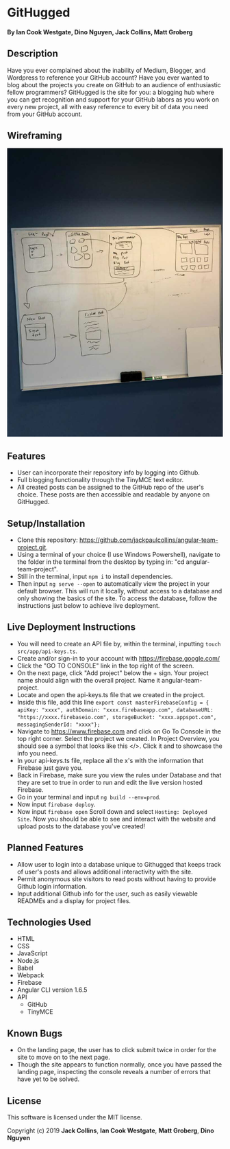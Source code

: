 # GitHugged

#### By **Ian Cook Westgate**, **Dino Nguyen**, **Jack Collins**, **Matt Groberg**

## Description

Have you ever complained about the inability of Medium, Blogger, and Wordpress to reference your GitHub account? Have you ever wanted to blog about the projects you create on GitHub to an audience of enthusiastic fellow programmers? GitHugged is the site for you: a blogging hub where you can get recognition and support for your GitHub labors as you work on every new project, all with easy reference to every bit of data you need from your GitHub account.

## Wireframing

![Original conception of GitHugged when its name was "Blog Boyz"](src/assets/images/githug-wireframe.jpg)

## Features

* User can incorporate their repository info by logging into Github.
* Full blogging functionality through the TinyMCE text editor.
* All created posts can be assigned to the GitHub repo of the user's choice. These posts are then accessible and readable by anyone on GitHugged.

## Setup/Installation

* Clone this repository: https://github.com/jackpaulcollins/angular-team-project.git.
* Using a terminal of your choice (I use Windows Powershell), navigate to the folder in the terminal from the desktop by typing in: "cd angular-team-project".
* Still in the terminal, input `npm i` to install dependencies.
* Then input `ng serve --open` to automatically view the project in your default browser. This will run it locally, without access to a database and only showing the basics of the site. To access the database, follow the instructions just below to achieve live deployment.

## Live Deployment Instructions

* You will need to create an API file by, within the terminal, inputting `touch src/app/api-keys.ts`.
* Create and/or sign-in to your account with https://firebase.google.com/
* Click the "GO TO CONSOLE" link in the top right of the screen.
* On the next page, click "Add project" below the + sign. Your project name should align with the overall project. Name it angular-team-project.
* Locate and open the api-keys.ts file that we created in the project.
* Inside this file, add this line `export const masterFirebaseConfig = { apiKey: "xxxx", authDomain: "xxxx.firebaseapp.com", databaseURL: "https://xxxx.firebaseio.com", storageBucket: "xxxx.appspot.com", messagingSenderId: "xxxx"};`
* Navigate to https://www.firebase.com and click on Go To Console in the top right corner. Select the project we created. In Project Overview, you should see a symbol that looks like this </>. Click it and to showcase the info you need.
* In your api-keys.ts file, replace all the x's with the information that Firebase just gave you.
* Back in Firebase, make sure you view the rules under Database and that they are set to true in order to run and edit the live version hosted Firebase.
* Go in your terminal and input `ng build --env=prod`.
* Now input `firebase deploy`.
* Now input `firebase open` Scroll down and select `Hosting: Deployed Site`. Now you should be able to see and interact with the website and upload posts to the database you've created!

## Planned Features

* Allow user to login into a database unique to Githugged that keeps track of user's posts and allows additional interactivity with the site.
* Permit anonymous site visitors to read posts without having to provide Github login information.
* Input additional Github info for the user, such as easily viewable READMEs and a display for project files.

## Technologies Used

* HTML
* CSS
* JavaScript
* Node.js
* Babel
* Webpack
* Firebase
* Angular CLI version 1.6.5
* API
  * GitHub
  * TinyMCE

## Known Bugs

* On the landing page, the user has to click submit twice in order for the site to move on to the next page.
* Though the site appears to function normally, once you have passed the landing page, inspecting the console reveals a number of errors that have yet to be solved.

## License

This software is licensed under the MIT license.

Copyright (c) 2019 **Jack Collins**, **Ian Cook Westgate**, **Matt Groberg**, **Dino Nguyen**
